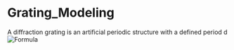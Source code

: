 # Grating_Modeling

A diffraction grating is an artificial periodic structure with a defined period d 
![Formula](./Architecture_images/network.jpg)
